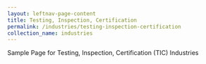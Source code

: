```yaml
---
layout: leftnav-page-content
title: Testing, Inspection, Certification
permalink: /industries/testing-inspection-certification
collection_name: industries
---
```


Sample Page for Testing, Inspection, Certification (TIC) Industries
